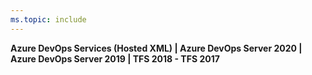 ```yaml
---
ms.topic: include
---
```



**Azure DevOps Services (Hosted XML) | Azure DevOps Server 2020 | Azure DevOps Server 2019 | TFS 2018 - TFS 2017**
